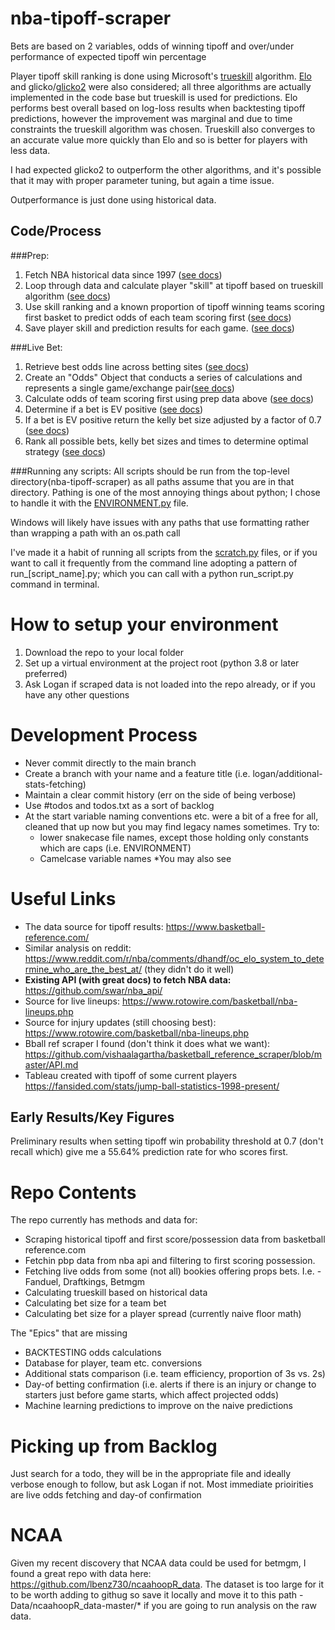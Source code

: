 # nba-tipoff-scraper

Bets are based on 2 variables, odds of winning tipoff and over/under performance of expected tipoff win percentage

Player tipoff skill ranking is done using Microsoft's [trueskill]( https://trueskill.org/) algorithm.
[Elo](https://github.com/sublee/elo) and glicko/[glicko2](https://github.com/sublee/glicko2) were also considered; all three algorithms are actually implemented in the code base but trueskill is used for predictions.
Elo performs best overall based on log-loss results when backtesting tipoff predictions, however the improvement was marginal and
due to time constraints the trueskill algorithm was chosen. Trueskill also converges to an accurate value more quickly than
Elo and so is better for players with less data.

I had expected glicko2 to outperform the other algorithms, and it's possible that it may with proper parameter tuning, but again a time issue.

Outperformance is just done using historical data.


## Code/Process

###Prep:

1. Fetch NBA historical data since 1997 ([see docs](src/historical_data/historical_data_README.md))
2. Loop through data and calculate player "skill" at tipoff based on trueskill algorithm ([see docs](src/skill_algorithms/skill_algorithms_README.md))
3. Use skill ranking and a known proportion of tipoff winning teams scoring first basket to predict odds of each team scoring first ([see docs](src/odds/odds_README.md))
4. Save player skill and prediction results for each game. ([see docs](src/skill_algorithms/skill_algorithms_README.md))

###Live Bet:

1. Retrieve best odds line across betting sites ([see docs](src/live_data/live_data_README.md))
2. Create an "Odds" Object that conducts a series of calculations and represents a single game/exchange pair([see docs](src/classes/GameOdds_Object_README.md))
3. Calculate odds of team scoring first using prep data above ([see docs](src/odds/odds_README.md))
4. Determine if a bet is EV positive ([see docs](src/odds/odds_README.md))
5. If a bet is EV positive return the kelly bet size adjusted by a factor of 0.7 ([see docs](src/odds/odds_README.md))
6. Rank all possible bets, kelly bet sizes and times to determine optimal strategy ([see docs](src/live_data/live_data_README.md))

###Running any scripts:
All scripts should be run from the top-level directory(nba-tipoff-scraper) as all paths assume that you are in that
directory. Pathing is one of the most annoying things about python; I chose to handle it with the [ENVIRONMENT.py](ENVIRONMENT.py) file.

Windows will likely have issues with any paths that use formatting rather than wrapping a path with an os.path call

I've made it a habit of running all scripts from the [scratch.py](scratch.py) files, or if you want to call it frequently from the command line 
adopting a pattern of run_[script_name].py; which you can call with a python run_script.py command in terminal.

# How to setup your environment

1. Download the repo to your local folder
2. Set up a virtual environment at the project root (python 3.8 or later preferred)
3. Ask Logan if scraped data is not loaded into the repo already, or if you have any other questions

# Development Process

- Never commit directly to the main branch
- Create a branch with your name and a feature title (i.e. logan/additional-stats-fetching)
- Maintain a clear commit history (err on the side of being verbose)
- Use #todos and todos.txt as a sort of backlog
- At the start variable naming conventions etc. were a bit of a free for all, cleaned that up now but you may find legacy names sometimes. Try to:
  - lower snakecase file names, except those holding only constants which are caps (i.e. ENVIRONMENT)
  - Camelcase variable names
  \*You may also see 

# Useful Links

- The data source for tipoff results: https://www.basketball-reference.com/
- Similar analysis on reddit: https://www.reddit.com/r/nba/comments/dhandf/oc_elo_system_to_determine_who_are_the_best_at/ (they didn't do it well)
- **Existing API (with great docs) to fetch NBA data:**  https://github.com/swar/nba_api/
- Source for live lineups: https://www.rotowire.com/basketball/nba-lineups.php
- Source for injury updates (still choosing best): https://www.rotowire.com/basketball/nba-lineups.php
- Bball ref scraper I found (don't think it does what we want): https://github.com/vishaalagartha/basketball_reference_scraper/blob/master/API.md
- Tableau created with tipoff of some current players https://fansided.com/stats/jump-ball-statistics-1998-present/

## Early Results/Key Figures

Preliminary results when setting tipoff win probability threshold at 0.7 (don't recall which) give me a 55.64% prediction rate for who scores first.

# Repo Contents

The repo currently has methods and data for:
  - Scraping historical tipoff and first score/possession data from basketball reference.com 
  - Fetchin pbp data from nba api and filtering to first scoring possession.
  - Fetching live odds from some (not all) bookies offering props bets. I.e. - Fanduel, Draftkings, Betmgm
  - Calculating trueskill based on historical data
  - Calculating bet size for a team bet
  - Calculating bet size for a player spread (currently naive floor math)
 
The "Epics" that are missing
  - BACKTESTING odds calculations
  - Database for player, team etc. conversions
  - Additional stats comparison (i.e. team efficiency, proportion of 3s vs. 2s)
  - Day-of betting confirmation (i.e. alerts if there is an injury or change to starters just before game starts, which affect projected odds)
  - Machine learning predictions to improve on the naive predictions

# Picking up from Backlog
Just search for a todo, they will be in the appropriate file and ideally verbose enough to follow, but ask Logan if not. Most immediate prioirities are live odds fetching and day-of confirmation

# NCAA
Given my recent discovery that NCAA data could be used for betmgm, I found a great repo with data here: https://github.com/lbenz730/ncaahoopR_data. The dataset is too large for it to be worth adding to githug so save it locally and move it to this path - Data/ncaahoopR_data-master/* if you are going to run analysis on the raw data.
